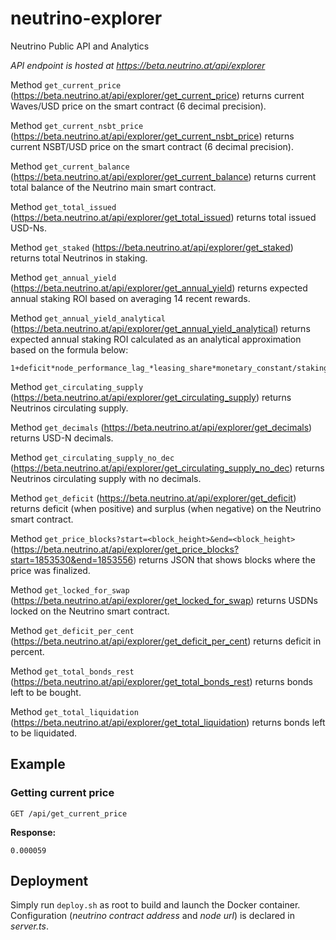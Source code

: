 # neutrino-explorer
Neutrino Public API and Analytics

*API endpoint is hosted at https://beta.neutrino.at/api/explorer*

Method ```get_current_price``` (https://beta.neutrino.at/api/explorer/get_current_price) returns current Waves/USD price on the smart contract (6 decimal precision).

Method ```get_current_nsbt_price``` (https://beta.neutrino.at/api/explorer/get_current_nsbt_price) returns current NSBT/USD price on the smart contract (6 decimal precision).

Method ```get_current_balance``` (https://beta.neutrino.at/api/explorer/get_current_balance) returns current total balance of the Neutrino main smart contract.

Method ```get_total_issued``` (https://beta.neutrino.at/api/explorer/get_total_issued) returns total issued USD-Ns.

Method ```get_staked``` (https://beta.neutrino.at/api/explorer/get_staked) returns total Neutrinos in staking.

Method ```get_annual_yield``` (https://beta.neutrino.at/api/explorer/get_annual_yield) returns expected annual staking ROI based on averaging 14 recent rewards.

Method ```get_annual_yield_analytical``` (https://beta.neutrino.at/api/explorer/get_annual_yield_analytical) returns expected annual staking ROI calculated as an analytical approximation based on the formula below:
```
1+deficit*node_performance_lag_*leasing_share*monetary_constant/staking_share
```

Method ```get_circulating_supply``` (https://beta.neutrino.at/api/explorer/get_circulating_supply) returns Neutrinos circulating supply.

Method ```get_decimals``` (https://beta.neutrino.at/api/explorer/get_decimals) returns USD-N decimals.

Method ```get_circulating_supply_no_dec``` (https://beta.neutrino.at/api/explorer/get_circulating_supply_no_dec) returns Neutrinos circulating supply with no decimals.

Method ```get_deficit``` (https://beta.neutrino.at/api/explorer/get_deficit) returns deficit (when positive) and surplus (when negative) on the Neutrino smart contract.

Method ```get_price_blocks?start=<block_height>&end=<block_height>``` (https://beta.neutrino.at/api/explorer/get_price_blocks?start=1853530&end=1853556) returns JSON that shows blocks where the price was finalized.

Method ```get_locked_for_swap``` (https://beta.neutrino.at/api/explorer/get_locked_for_swap) returns USDNs locked on the Neutrino smart contract.

Method ```get_deficit_per_cent``` (https://beta.neutrino.at/api/explorer/get_deficit_per_cent) returns deficit in percent.

Method ```get_total_bonds_rest``` (https://beta.neutrino.at/api/explorer/get_total_bonds_rest) returns bonds left to be bought.

Method ```get_total_liquidation``` (https://beta.neutrino.at/api/explorer/get_total_liquidation) returns bonds left to be liquidated.


## Example
### Getting current price

```
GET /api/get_current_price
```

**Response:**
```
0.000059
```

## Deployment
Simply run ```deploy.sh``` as root to build and launch the Docker container.
Configuration (*neutrino contract address* and *node url*) is declared in *server.ts*.
